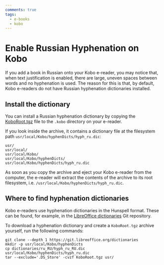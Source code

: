 ```yaml
---
comments: true
tags:
  - e-books
  - kobo
---
```


# Enable Russian Hyphenation on Kobo

If you add a book in Russian onto your Kobo e-reader, you may notice that, when text justification is enabled, there are large, uneven spaces between words and no hyphenation is used. The reason for this is that, by default, Kobo e-readers do not have Russian hyphenation dictionaries installed.

## Install the dictionary

You can install a Russian hyphenation dictionary by copying the [KoboRoot.tgz](assets/KoboRoot.tgz "KoboRoot.tgz") file to the `.kobo` directory on your e-reader.

If you look inside the archive, it contains a dictionary file at the filesystem path `usr/local/Kobo/hyphenDicts/hyph_ru.dic`:

``` shell title="tar -tf KoboRoot.tgz"
usr/
usr/local/
usr/local/Kobo/
usr/local/Kobo/hyphenDicts/
usr/local/Kobo/hyphenDicts/hyph_ru.dic
```

As soon as you copy the archive and eject your Kobo e-reader from the computer, the e-reader will extract the contents of the archive to its root filesystem, i.e. `/usr/local/Kobo/hyphenDicts/hyph_ru.dic`.

## Where to find hyphenation dictionaries

Kobo e-readers use hyphenation dictionaries in the Hunspell format. These can be found, for example, in the [LibreOffice dictionaries](https://git.libreoffice.org/dictionaries/+/refs/heads/master) Git repository.

To download a hyphenation dictionary and create a `KoboRoot.tgz` archive yourself, run the following commands:
``` shell
git clone --depth 1 https://git.libreoffice.org/dictionaries
mkdir -p usr/local/Kobo/hyphenDicts
cp dictionaries/ru_RU/hyph_ru_RU.dic usr/local/Kobo/hyphenDicts/hyph_ru.dic
tar --exclude='.DS_Store' -cvzf KoboRoot.tgz usr/
```
